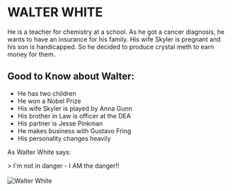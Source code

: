 # WALTER WHITE
He is a teacher for chemistry at a school. As he got a cancer diagnosis, he wants to have an insurance for his family. His wife Skyler is pregnant and his son is handicapped. So he decided to produce crystal meth to earn money for them.
## Good to Know about Walter:
* He has two children
* He won a Nobel Prize
* His wife Skyler is played by Anna Gunn
* His brother in Law is officer at the DEA
* His partner is Jesse Pinkman
* He makes business with Gustavo Fring
* His personality changes heavily
<p>As Walter White says:</p>
> I'm not in danger - I AM the danger!!
<br /><br />
<img src="https://upload.wikimedia.org/wikipedia/en/thumb/6/65/Walter_White2.jpg/220px-Walter_White2.jpg" alt="Walter White" />


